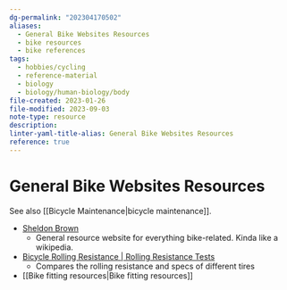 ```yaml
---
dg-permalink: "202304170502"
aliases:
  - General Bike Websites Resources
  - bike resources
  - bike references
tags:
  - hobbies/cycling
  - reference-material
  - biology
  - biology/human-biology/body
file-created: 2023-01-26
file-modified: 2023-09-03
note-type: resource
description: 
linter-yaml-title-alias: General Bike Websites Resources
reference: true
---
```


# General Bike Websites Resources

See also [[Bicycle Maintenance|bicycle maintenance]].

- [Sheldon Brown](https://www.sheldonbrown.com/)
	- General resource website for everything bike-related. Kinda like a wikipedia.
- [Bicycle Rolling Resistance | Rolling Resistance Tests](https://www.bicyclerollingresistance.com/)
	- Compares the rolling resistance and specs of different tires
- [[Bike fitting resources|Bike fitting resources]]